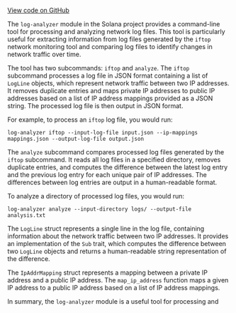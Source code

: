 [View code on GitHub](https://github.com/solana-labs/solana/tree/master/na/log-analyzer/src)

The `log-analyzer` module in the Solana project provides a command-line tool for processing and analyzing network log files. This tool is particularly useful for extracting information from log files generated by the `iftop` network monitoring tool and comparing log files to identify changes in network traffic over time.

The tool has two subcommands: `iftop` and `analyze`. The `iftop` subcommand processes a log file in JSON format containing a list of `LogLine` objects, which represent network traffic between two IP addresses. It removes duplicate entries and maps private IP addresses to public IP addresses based on a list of IP address mappings provided as a JSON string. The processed log file is then output in JSON format.

For example, to process an `iftop` log file, you would run:

```
log-analyzer iftop --input-log-file input.json --ip-mappings mappings.json --output-log-file output.json
```

The `analyze` subcommand compares processed log files generated by the `iftop` subcommand. It reads all log files in a specified directory, removes duplicate entries, and computes the difference between the latest log entry and the previous log entry for each unique pair of IP addresses. The differences between log entries are output in a human-readable format.

To analyze a directory of processed log files, you would run:

```
log-analyzer analyze --input-directory logs/ --output-file analysis.txt
```

The `LogLine` struct represents a single line in the log file, containing information about the network traffic between two IP addresses. It provides an implementation of the `Sub` trait, which computes the difference between two `LogLine` objects and returns a human-readable string representation of the difference.

The `IpAddrMapping` struct represents a mapping between a private IP address and a public IP address. The `map_ip_address` function maps a given IP address to a public IP address based on a list of IP address mappings.

In summary, the `log-analyzer` module is a useful tool for processing and 